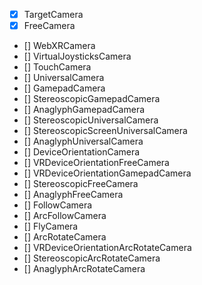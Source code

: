 - [x] TargetCamera
- [x] FreeCamera
- [] WebXRCamera
- [] VirtualJoysticksCamera
- [] TouchCamera
- [] UniversalCamera
- [] GamepadCamera
- [] StereoscopicGamepadCamera
- [] AnaglyphGamepadCamera
- [] StereoscopicUniversalCamera
- [] StereoscopicScreenUniversalCamera
- [] AnaglyphUniversalCamera
- [] DeviceOrientationCamera
- [] VRDeviceOrientationFreeCamera
- [] VRDeviceOrientationGamepadCamera
- [] StereoscopicFreeCamera
- [] AnaglyphFreeCamera
- [] FollowCamera
- [] ArcFollowCamera
- [] FlyCamera
- [] ArcRotateCamera
- [] VRDeviceOrientationArcRotateCamera
- [] StereoscopicArcRotateCamera
- [] AnaglyphArcRotateCamera
